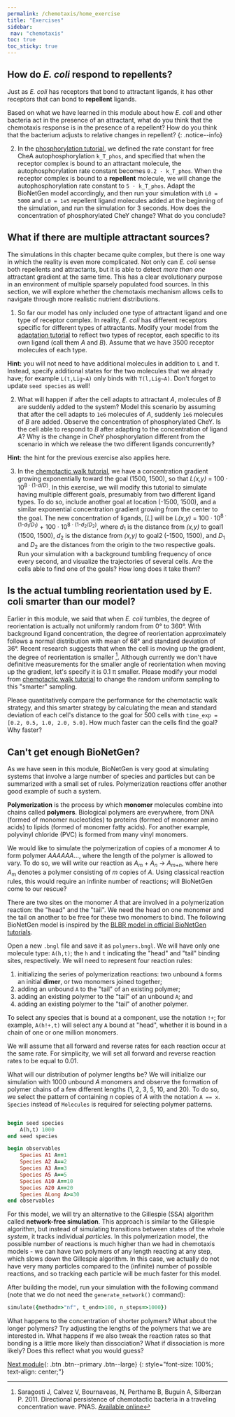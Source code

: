 ```yaml
---
permalink: /chemotaxis/home_exercise
title: "Exercises"
sidebar:
 nav: "chemotaxis"
toc: true
toc_sticky: true
---
```


## How do *E. coli* respond to repellents?

Just as *E. coli* has receptors that bond to attractant ligands, it has other receptors that can bond to **repellent** ligands.

Based on what we have learned in this module about how *E. coli* and other bacteria act in the presence of an attractant, what do you think that the chemotaxis response is in the presence of a repellent? How do you think that the bacterium adjusts to relative changes in repellent?
{: .notice--info}

2. In the [phosphorylation tutorial](tutorial_phos), we defined the rate constant for free CheA autophosphorylation `k_T_phos`, and specified that when the receptor complex is bound to an attractant molecule, the autophosphorylation rate constant becomes `0.2 · k_T_phos`. When the receptor complex is bound to a **repellent** molecule, we will change the autophosphorylation rate constant to `5 · k_T_phos`. Adapt the BioNetGen model accordingly, and then run your simulation with `L0 = 5000` and `L0 = 1e5` repellent ligand molecules added at the beginning of the simulation, and run the simulation for 3 seconds. How does the concentration of phosphorylated CheY change? What do you conclude?

## What if there are multiple attractant sources?

The simulations in this chapter became quite complex, but there is one way in which the reality is even more complicated. Not only can *E. coli* sense both repellents and attractants, but it is able to detect *more than one* attractant gradient at the same time.  This has a clear evolutionary purpose in an environment of multiple sparsely populated food sources. In this section, we will explore whether the chemotaxis mechanism allows cells to navigate through more realistic nutrient distributions.

1. So far our model has only included one type of attractant ligand and one type of receptor complex. In reality, *E. coli* has different receptors specific for different types of attractants. Modify your model from the [adaptation tutorial](tutorial_senseadap) to reflect two types of receptor, each specific to its own ligand (call them *A* and *B*). Assume that we have 3500 receptor molecules of each type.

**Hint:** you will not need to have additional molecules in addition to `L` and `T`. Instead, specify additional states for the two molecules that we already have; for example `L(t,Lig~A)` only binds with `T(l,Lig~A)`. Don't forget to update `seed species` as well!

2. What will happen if after the cell adapts to attractant *A*, molecules of *B* are  suddenly added to the system? Model this scenario by assuming that after the cell adapts to `1e6` molecules of *A*, suddenly `1e6` molecules of *B* are added. Observe the concentration of phosphorylated CheY. Is the cell able to respond to *B* after adapting to the concentration of ligand *A*? Why is the change in CheY phosphorylation different from the scenario in which we release the two different ligands concurrently?

**Hint:** the hint for the previous exercise also applies here.

3. In the [chemotactic walk tutorial](tutorial_walk), we have a concentration gradient growing exponentially toward the goal (1500, 1500), so that *L(x,y)* = 100 · 10<sup>8 · (1-*d*/*D*)</sup>. In this exercise, we will modify this tutorial to simulate having multiple different goals, presumably from two different ligand types. To do so, include another goal at location (-1500, 1500), and a similar exponential concentration gradient growing from the center to the goal. The new concentration of ligands, [*L*] will be *L(x,y)* = 100 · 10<sup>8 · (1-*d*<sub>1</sub>/*D*<sub>1</sub>)</sup> + 100 · 10<sup>8 · (1-*d*<sub>2</sub>/*D*<sub>2</sub>)</sup>, where *d*<sub>1</sub> is the distance from *(x,y)* to goal1 (1500, 1500), *d*<sub>2</sub> is the distance from *(x,y)* to goal2 (-1500, 1500), and *D*<sub>1</sub> and *D*<sub>2</sub> are the distances from the origin to the two respective goals. Run your simulation with a background tumbling frequency of once every second, and visualize the trajectories of several cells. Are the cells able to find one of the goals? How long does it take them?

## Is the actual tumbling reorientation used by E. coli smarter than our model?

Earlier in this module, we said that when *E. coli* tumbles, the degree of reorientation is actually not uniformly random from 0° to 360°. With background ligand concentration, the degree of reorientation approximately follows a normal distribution with mean of 68° and standard deviation of 36°. Recent research suggests that when the cell is moving up the gradient, the degree of reorientation is smaller [^Saragosti2011]. Although currently we don't have definitive measurements for the smaller angle of reorientation when moving up the gradient, let's specify it is 0.1 π smaller. Please modify your model from [chemotactic walk tutorial](tutorial_walk) to change the random uniform sampling to this "smarter" sampling.

Please quantitatively compare the performance for the chemotactic walk strategy, and this smarter strategy by calculating the mean and standard deviation of each cell's distance to the goal for 500 cells with `time_exp = [0.2, 0.5, 1.0, 2.0, 5.0]`. How much faster can the cells find the goal? Why faster?

## Can't get enough BioNetGen?

As we have seen in this module, BioNetGen is very good at simulating systems that involve a large number of species and particles but can be summarized with a small set of rules. Polymerization reactions offer another good example of such a system.

**Polymerization** is the process by which **monomer** molecules combine into chains called **polymers**. Biological polymers are everywhere, from DNA (formed of monomer nucleotides) to proteins (formed of monomer amino acids) to lipids (formed of monomer fatty acids). For another example, polyvinyl chloride (PVC) is formed from many vinyl monomers.

We would like to simulate the polymerization of copies of a monomer *A* to form polymer *AAAAAA*..., where the length of the polymer is allowed to vary. To do so, we will write our reaction as *A*<sub><em>m</em></sub> + *A*<sub><em>n</em></sub> -> *A*<sub><em>m</em>+<em>n</em></sub>, where here *A*<sub>m</sub> denotes a polymer consisting of *m* copies of *A*. Using classical reaction rules, this would require an infinite number of reactions; will BioNetGen come to our rescue?

There are two sites on the monomer *A* that are involved in a polymerization reaction: the "head" and the "tail". We need the head on one monomer and the tail on another to be free for these two monomers to bind. The following BioNetGen model is inspired by the [BLBR model in official BioNetGen tutorials](https://github.com/RuleWorld/BNGTutorial/blob/master/CBNGL/BLBR.bngl).

Open a new `.bngl` file and save it as `polymers.bngl`. We will have only one molecule type: `A(h,t)`; the `h` and `t` indicating the "head" and "tail" binding sites, respectively. We will need to represent four reaction rules:

1. initializing the series of polymerization reactions: two unbound `A` forms an initial **dimer**, or two monomers joined together;
2. adding an unbound `A` to the "tail" of an existing polymer;
3. adding an existing polymer to the "tail" of an unbound `A`; and
4. adding an existing polymer to the "tail" of another polymer.

To select any species that is bound at a component, use the notation `!+`; for example, `A(h!+,t)` will select any `A` bound at "head", whether it is bound in a chain of one or one million monomers.

We will assume that all forward and reverse rates for each reaction occur at the same rate. For simplicity, we will set all forward and reverse reaction rates to be equal to 0.01.

What will our distribution of polymer lengths be? We will initialize our simulation with 1000 unbound *A* monomers and observe the formation of polymer chains of a few different lengths (1, 2, 3, 5, 10, and 20).  To do so, we select the pattern of containing *n* copies of *A* with the notation `A == x`. `Species` instead of `Molecules` is required for selecting polymer patterns.

~~~ ruby

begin seed species
	A(h,t) 1000
end seed species

begin observables
	Species A1 A==1
	Species A2 A==2
	Species A3 A==3
	Species A5 A==5
	Species A10 A==10
	Species A20 A==20
	Species ALong A>=30
end observables
~~~

For this model, we will try an alternative to the Gillespie (SSA) algorithm called **network-free simulation**. This approach is similar to the Gillespie algorithm, but instead of simulating transitions between states of the whole *system*, it tracks individual *particles*. In this polymerization model, the possible number of reactions is much higher than we had in chemotaxis models - we can have two polymers of any length reacting at any step, which slows down the Gillespie algorithm. In this case, we actually do not have very many particles compared to the (infinite) number of possible reactions, and so tracking each particle will be much faster for this model.

After building the model, run your simulation with the following command (note that we do not need the `generate_network()` command):

~~~ ruby
simulate({method=>"nf", t_end=>100, n_steps=>1000})
~~~

What happens to the concentration of shorter polymers? What about the longer polymers? Try adjusting the lengths of the polymers that we are interested in. What happens if we also tweak the reaction rates so that bonding is a little more likely than dissociation? What if dissociation is more likely? Does this reflect what you would guess?



[^Saragosti2011]: Saragosti J, Calvez V, Bournaveas, N, Perthame B, Buguin A, Silberzan P. 2011. Directional persistence of chemotactic bacteria in a traveling concentration wave. PNAS. [Available online](https://www.pnas.org/content/pnas/108/39/16235.full.pdf)

[^Saragosti2012]: Saragosti J., Siberzan P., Buguin A. 2012. Modeling *E. coli* tumbles by rotational diffusion. Implications for chemotaxis. PLoS One 7(4):e35412. [available online](https://www.ncbi.nlm.nih.gov/pmc/articles/PMC3329434/).

[^Berg1972]: Berg HC, Brown DA. 1972. Chemotaxis in Escherichia coli analysed by three-dimensional tracking. Nature. [Available online](https://www.nature.com/articles/239500a0)

[^Baker2005]: Baker MD, Wolanin PM, Stock JB. 2005. Signal transduction in bacterial chemotaxis. BioEssays 28:9-22. [Available online](https://pubmed.ncbi.nlm.nih.gov/16369945/)


[Next module](../coronavirus/home){: .btn .btn--primary .btn--large}
{: style="font-size: 100%; text-align: center;"}
